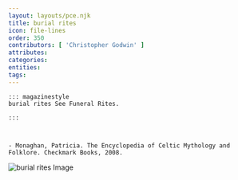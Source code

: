 ```yaml
---
layout: layouts/pce.njk
title: burial rites
icon: file-lines
order: 350
contributors: [ 'Christopher Godwin' ]
attributes:
categories:
entities:
tags:
---
```

``` tab [group1:Info]
::: magazinestyle
burial rites See Funeral Rites.

:::
```
``` tab [group1:Attributes]
```
``` tab [group1:Entities]
```
``` tab [group1:Sources]
- Monaghan, Patricia. The Encyclopedia of Celtic Mythology and Folklore. Checkmark Books, 2008.
```
![burial rites Image](https://upload.wikimedia.org/wikipedia/commons/thumb/5/57/Opening_of_the_mouth_ceremony_%28cropped%29.jpg/1200px-Opening_of_the_mouth_ceremony_%28cropped%29.jpg)
